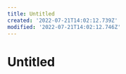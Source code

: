 ```yaml
---
title: Untitled
created: '2022-07-21T14:02:12.739Z'
modified: '2022-07-21T14:02:12.746Z'
---
```


# Untitled
